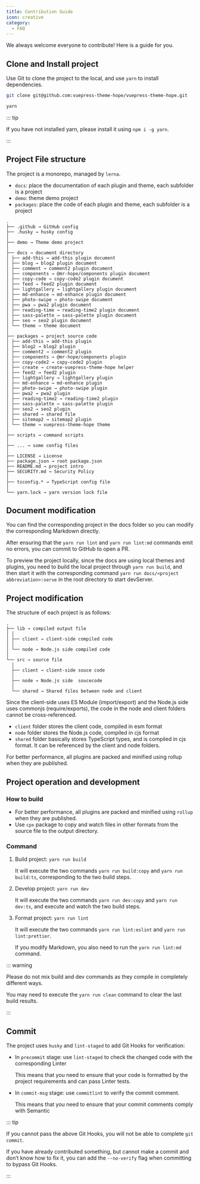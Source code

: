 ```yaml
---
title: Contribution Guide
icon: creative
category:
  - FAQ
---
```


We always welcome everyone to contribute! Here is a guide for you.

<!-- more -->

## Clone and Install project

Use Git to clone the project to the local, and use `yarn` to install dependencies.

```sh
git clone git@github.com:vuepress-theme-hope/vuepress-theme-hope.git

yarn
```

::: tip

If you have not installed yarn, please install it using `npm i -g yarn`.

:::

## Project File structure

The project is a monorepo, managed by `lerna`.

- `docs`: place the documentation of each plugin and theme, each subfolder is a project
- `demo`: theme demo project
- `packages`: place the code of each plugin and theme, each subfolder is a project

```
.
├── .github → GitHub config
├── .husky → husky config
│
├── demo → Theme demo project
│
├── docs → document directory
│ ├── add-this → add-this plugin document
│ ├── blog → blog2 plugin document
│ ├── comment → comment2 plugin document
│ ├── components → @mr-hope/components plugin document
│ ├── copy-code → copy-code2 plugin document
│ ├── feed → feed2 plugin document
│ ├── lightgallery → lightgallery plugin document
│ ├── md-enhance → md-enhance plugin document
│ ├── photo-swipe → photo-swipe document
│ ├── pwa → pwa2 plugin document
│ ├── reading-time → reading-time2 plugin document
│ ├── sass-palette → sass-palette plugin document
│ ├── seo → seo2 plugin document
│ └── theme → theme document
│
├── packages → project source code
│ ├── add-this → add-this plugin
│ ├── blog2 → blog2 plugin
│ ├── comment2 → comment2 plugin
│ ├── components → @mr-hope/components plugin
│ ├── copy-code2 → copy-code2 plugin
│ ├── create → create-vuepress-theme-hope helper
│ ├── feed2 → feed2 plugin
│ ├── lightgallery → lightgallery plugin
│ ├── md-enhance → md-enhance plugin
│ ├── photo-swipe → photo-swipe plugin
│ ├── pwa2 → pwa2 plugin
│ ├── reading-time2 → reading-time2 plugin
│ ├── sass-palette → sass-palette plugin
│ ├── seo2 → seo2 plugin
│ ├── shared → shared file
│ ├── sitemap2 → sitemap2 plugin
│ └── theme → vuepress-theme-hope theme
│
├── scripts → command scripts
│
├── ... → some config files
│
├── LICENSE → License
├── package.json → root package.json
├── README.md → project intro
├── SECURITY.md → Security Policy
│
├── tsconfig.* → TypeScript config file
│
└── yarn.lock → yarn version lock file
```

## Document modification

You can find the corresponding project in the docs folder so you can modify the corresponding Markdown directly.

After ensuring that the `yarn run lint` and `yarn run lint:md` commands emit no errors, you can commit to GitHub to open a PR.

To preview the project locally, since the docs are using local themes and plugins, you need to build the local project through `yarn run build`, and then start it with the corresponding command `yarn run docs/<project abbreviation>:serve` in the root directory to start devServer.

## Project modification

The structure of each project is as follows:

```
.
├── lib → compiled output file
│ │
│ ├── client → client-side compiled code
│ │
│ └── node → Node.js side compiled code
│
└── src → source file
  │
  ├── client → client-side souce code
  │
  ├── node → Node.js side  soucecode
  │
  └── shared → Shared files between node and client
```

Since the client-side uses ES Module (import/export) and the Node.js side uses commonjs (require/exports), the code in the node and client folders cannot be cross-referenced.

- `client` folder stores the client code, compiled in esm format
- `node` folder stores the Node.js code, compiled in cjs format
- `shared` folder basically stores TypeScript types, and is compiled in cjs format. It can be referenced by the client and node folders.

For better performance, all plugins are packed and minified using rollup when they are published.

## Project operation and development

### How to build

- For better performance, all plugins are packed and minified using `rollup` when they are published.
- Use `cpx` package to copy and watch files in other formats from the source file to the output directory.

### Command

1. Build project: `yarn run build`

   It will execute the two commands `yarn run build:copy` and `yarn run build:ts`, corresponding to the two build steps.

1. Develop project: `yarn run dev`

   It will execute the two commands `yarn run dev:copy` and `yarn run dev:ts`, and execute and watch the two build steps.

1. Format project: `yarn run lint`

   It will execute the two commands `yarn run lint:eslint` and `yarn run lint:prettier`.

   If you modify Markdown, you also need to run the `yarn run lint:md` command.

::: warning

Please do not mix build and dev commands as they compile in completely different ways.

You may need to execute the `yarn run clean` command to clear the last build results.

:::

## Commit

The project uses `husky` and `lint-staged` to add Git Hooks for verification:

- In `precommit` stage: use `lint-staged` to check the changed code with the corresponding Linter

  This means that you need to ensure that your code is formatted by the project requirements and can pass Linter tests.

- In `commit-msg` stage: use `commitlint` to verify the commit comment.

  This means that you need to ensure that your commit comments comply with Semantic

::: tip

If you cannot pass the above Git Hooks, you will not be able to complete `git commit`.

If you have already contributed something, but cannot make a commit and don’t know how to fix it, you can add the `--no-verify` flag when committing to bypass Git Hooks.

:::
